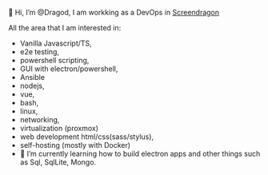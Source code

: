 👋 Hi, I’m @Dragod, I am workking as a DevOps in [Screendragon](https://www.screendragon.com/)

All the area that I am interested in:
-  Vanilla Javascript/TS, 
-  e2e testing, 
-  powershell scripting, 
-  GUI with electron/powershell, 
-  Ansible
-  nodejs, 
-  vue, 
-  bash, 
-  linux, 
-  networking, 
-  virtualization (proxmox)
-  web development html/css(sass/stylus), 
-  self-hosting (mostly with Docker)
- 🌱 I’m currently learning how to build electron apps and other things such as Sql, SqlLite, Mongo.

<!---
Dragod/Dragod is a ✨ special ✨ repository because its `README.md` (this file) appears on your GitHub profile.
You can click the Preview link to take a look at your changes.
--->

